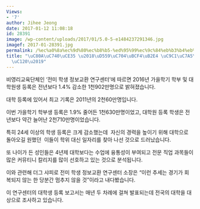 ```yaml
---
Views:
- '7'
author: Jihee Jeong
date: 2017-01-12 11:08:18
id: 28391
image: /wp-content/uploads/2017/01/5.0-5-e1484237291346.jpg
imagef: 2017-01-28391.jpg
permalink: /%ec%a0%8a%ec%9d%80%ec%b8%b5-%ed%95%99%ec%9c%84%eb%b3%b4%eb%8b%a4-%ec%a7%81%ec%9e%a5%ec%9d%b4-%ec%9a%b0%ec%84%a0/
title: "\uC80A\uC740\uCE35 \u2018\uD559\uC704\uBCF4\uB2E4 \uC9C1\uC7A5\uC774 \uC6B0\
  \uC120\u2019"
---
```


비영리교육단체인 ‘전미 학생 정보교환 연구센터’에 따르면 2016년 가을학기 학부 및 대학원생 등록은 전년보다 1.4% 감소한 1천902만명으로 밝혀졌습니다.

대학 등록에 있어서 최고 기록은 2011년의 2천60만명입니다.

이번 가을학기 학부생 등록은 1.9% 줄어든 1천630만명이었고, 대학원 등록 학생은 전년보다 약간 늘어난 2천710만명이었습니다.

특히 24세 이상의 학생 등록은 크게 감소했는데  자신의 경력을 높이기 위해 대학으로 돌아오길 원했던  이들이 학위 대신 일자리를 찾아 나선 것으로 드러났습니다.

또 나이가 든 성인들은 4년제 대학보다는 수업에 융통성이 부여되고 전문 직업 과목들이 많은 커뮤티니 칼리지를 많이 선호하고 있는 것으로 분석됩니다.

이와 관련해 더그 샤피로 전미 학생 정보교환 연구센터 소장은 “이런 추세는 경기가 회복되지 않는 한 당분간 멈추지 않을 것”이라고 내다봤습니다.

이 연구센터의 대학생 등록 보고서는 매년 두 차례에 걸쳐 발표되는데 전국의 대학을 대상으로 조사하고 있습니다.